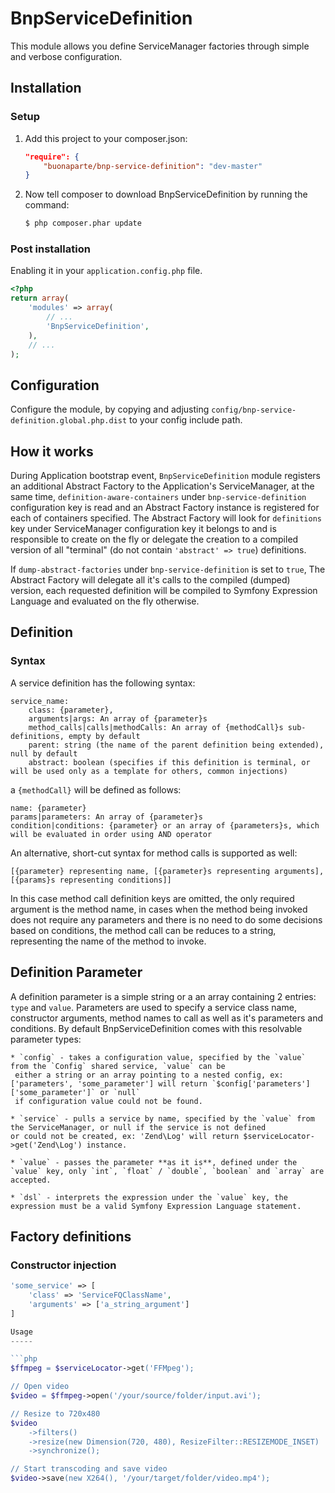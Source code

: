 BnpServiceDefinition
====================

This module allows you define ServiceManager factories through simple and verbose configuration.

Installation
------------

### Setup
1. Add this project to your composer.json:

    ``` json
    "require": {
        "buonaparte/bnp-service-definition": "dev-master"
    }
    ```

2. Now tell composer to download BnpServiceDefinition by running the command:

    ``` bash
    $ php composer.phar update
    ```

### Post installation

Enabling it in your `application.config.php` file.

``` php
<?php
return array(
    'modules' => array(
        // ...
        'BnpServiceDefinition',
    ),
    // ...
);
```


Configuration
-------------

Configure the module, by copying and adjusting `config/bnp-service-definition.global.php.dist` to your config include path.

How it works
------------

During Application bootstrap event, `BnpServiceDefinition` module registers an additional Abstract Factory to the Application's ServiceManager,
at the same time, `definition-aware-containers` under `bnp-service-definition` configuration key is read and an Abstract Factory instance is registered
for each of containers specified.
The Abstract Factory will look for `definitions` key under ServiceManager configuration key it belongs to and is responsible to create on the fly or delegate
the creation to a compiled version of all "terminal" (do not contain `'abstract' => true`) definitions.

If `dump-abstract-factories` under `bnp-service-definition` is set to `true`, The Abstract Factory will delegate all it's calls to the compiled (dumped) version,
each requested definition will be compiled to Symfony Expression Language and evaluated on the fly otherwise.

Definition
----------

### Syntax

A service definition has the following syntax:

```
service_name:
    class: {parameter},
    arguments|args: An array of {parameter}s
    method_calls|calls|methodCalls: An array of {methodCall}s sub-definitions, empty by default
    parent: string (the name of the parent definition being extended), null by default
    abstract: boolean (specifies if this definition is terminal, or will be used only as a template for others, common injections)
```

a `{methodCall}` will be defined as follows:

```
name: {parameter}
params|parameters: An array of {parameter}s
condition|conditions: {parameter} or an array of {parameters}s, which will be evaluated in order using AND operator
```

An alternative, short-cut syntax for method calls is supported as well:

```
[{parameter} representing name, [{parameter}s representing arguments], [{params}s representing conditions]]
```

In this case method call definition keys are omitted, the only required argument is the method name, in cases when the method
being invoked does not require any parameters and there is no need to do some decisions based on conditions, the method call can
be reduces to a string, representing the name of the method to invoke.

Definition Parameter
--------------------

A definition parameter is a simple string or a an array containing 2 entries: `type` and `value`. Parameters are used to
specify a service class name, constructor arguments, method names to call as well as it's parameters and conditions.
By default BnpServiceDefinition comes with this resolvable parameter types:

    * `config` - takes a configuration value, specified by the `value` from the `Config` shared service, `value` can be
     either a string or an array pointing to a nested config, ex: ['parameters', 'some_parameter'] will return `$config['parameters']['some_parameter']` or `null`
     if configuration value could not be found.

    * `service` - pulls a service by name, specified by the `value` from the ServiceManager, or null if the service is not defined
    or could not be created, ex: 'Zend\Log' will return $serviceLocator->get('Zend\Log') instance.

    * `value` - passes the parameter **as it is**, defined under the `value` key, only `int`, `float` / `double`, `boolean` and `array` are accepted.

    * `dsl` - interprets the expression under the `value` key, the expression must be a valid Symfony Expression Language statement.


Factory definitions
-------------------

### Constructor injection

```php
'some_service' => [
    'class' => 'ServiceFQClassName',
    'arguments' => ['a_string_argument']
]

Usage
-----

```php
$ffmpeg = $serviceLocator->get('FFMpeg');

// Open video
$video = $ffmpeg->open('/your/source/folder/input.avi');

// Resize to 720x480
$video
    ->filters()
    ->resize(new Dimension(720, 480), ResizeFilter::RESIZEMODE_INSET)
    ->synchronize();

// Start transcoding and save video
$video->save(new X264(), '/your/target/folder/video.mp4');
```
